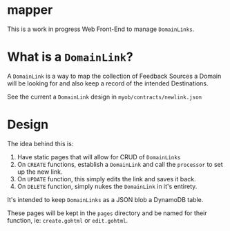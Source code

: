 # mapper
This is a work in progress Web Front-End to manage `DomainLinks`.

# What is a `DomainLink`?
A `DomainLink` is a way to map the collection of Feedback Sources a Domain will be looking for and also keep a record of the intended Destinations.

See the current a `DomainLink` design in `myob/contracts/newlink.json`

# Design
The idea behind this is:
1. Have static pages that will allow for CRUD of `DomainLinks`
2. On `CREATE` functions, establish a `DomainLink` and call the `processor` to set up the new link.
3. On `UPDATE` function, this simply edits the link and saves it back.
4. On `DELETE` function, simply nukes the `DomainLink` in it's entirety.

It's intended to keep `DomainLinks` as a JSON blob a DynamoDB table.

These pages will be kept in the `pages` directory and be named for their function, ie: `create.gohtml` or `edit.gohtml`.
